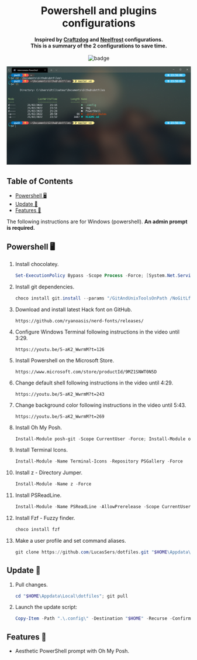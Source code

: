 <h1 align="center">Powershell and plugins configurations</h1>
<p align="center">
    <b>Inspired by <a href="https://github.com/craftzdog/dotfiles-public">Craftzdog</a> and
        <a href="https://github.com/Neelfrost/nvim-config">Neelfrost</a> configurations.</b>
    <br />
    <b>This is a summary of the 2 configurations to save time.</b>
    <br />
    <br />
    <a><img
            alt="badge"
            src="https://img.shields.io/badge/Windows-0078D6?style=for-the-badge&logo=windows&logoColor=white"/>
    </a>
</p>


![image-ps](img\ps.png)

## Table of Contents 

-   [Powershell 🖥](#Powershell-)
-   [Update 🚀](#update-)
-   [Features 📃](#features-)

The following instructions are for Windows (powershell). **An admin prompt is required.**

## Powershell 🖥

1. Install chocolatey.

   ```powershell
   Set-ExecutionPolicy Bypass -Scope Process -Force; [System.Net.ServicePointManager]::SecurityProtocol = [System.Net.ServicePointManager]::SecurityProtocol -bor 3072; iex ((New-Object System.Net.WebClient).DownloadString('https://chocolatey.org/install.ps1'))
   ```

1. Install git dependencies.

   ```powershell
   choco install git.install --params "/GitAndUnixToolsOnPath /NoGitLfs /SChannel /NoShellIntegration" -y; RefreshEnv;
   ```
   
1. Download and install latest Hack font on GitHub.

   ```
   https://github.com/ryanoasis/nerd-fonts/releases/
   ```

2. Configure Windows Terminal following instructions in the video until 3:29.

   ```
   https://youtu.be/5-aK2_WwrmM?t=126
   ```

3. Install Powershell on the Microsoft Store.

   ```
   https://www.microsoft.com/store/productId/9MZ1SNWT0N5D
   ```

4. Change default shell following instructions in the video until 4:29.

   ```
   https://youtu.be/5-aK2_WwrmM?t=243
   ```
   
5. Change background color following instructions in the video until 5:43.

   ```
   https://youtu.be/5-aK2_WwrmM?t=269
   ```
   
6. Install Oh My Posh.

   ```powershell
   Install-Module posh-git -Scope CurrentUser -Force; Install-Module oh-my-posh -Scope CurrentUser -Force
   ```
   
7. Install Terminal Icons.

   ```powershell
   Install-Module -Name Terminal-Icons -Repository PSGallery -Force
   ```

8. Install z - Directory Jumper.

   ```powershell
   Install-Module -Name z -Force
   ```
   
9. Install PSReadLine.

   ```powershell
   Install-Module -Name PSReadLine -AllowPrerelease -Scope CurrentUser -Force -SkipPublisherCheck; Install-Module -Name PSFzf -Scope CurrentUser -Force
   ```
   
9. Install Fzf - Fuzzy finder.

   ```powershell
   choco install fzf
   ```

9. Make a user profile and set command aliases.

   ```powershell
   git clone https://github.com/LucasSers/dotfiles.git "$HOME\Appdata\Local\dotfiles"; cd "$HOME\Appdata\Local\dotfiles"; Copy-Item -Path ".\.config\" -Destination "$HOME" -Recurse -Confirm:$true -Force; Copy-Item -Path ".\PowerShell\Microsoft.PowerShell_profile.ps1" -Destination "$PROFILE" -Recurse -Confirm:$true -Force; cd "$HOME\.config\powershell"; Unblock-File -path ".\user_profile.ps1"; exit
   ```


## Update 🚀

1. Pull changes.

    ```powershell
    cd "$HOME\Appdata\Local\dotfiles"; git pull
    ```

2. Launch the update script:

    ```powershell
    Copy-Item -Path ".\.config\" -Destination "$HOME" -Recurse -Confirm:$true -Force; exit
    ```

## Features 📃

-   Aesthetic PowerShell prompt with Oh My Posh.
